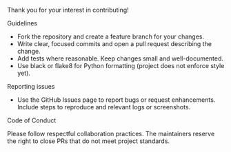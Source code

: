 Thank you for your interest in contributing!

Guidelines

- Fork the repository and create a feature branch for your changes.
- Write clear, focused commits and open a pull request describing the change.
- Add tests where reasonable. Keep changes small and well-documented.
- Use black or flake8 for Python formatting (project does not enforce style yet).

Reporting issues

- Use the GitHub Issues page to report bugs or request enhancements. Include steps to reproduce and relevant logs or screenshots.

Code of Conduct

Please follow respectful collaboration practices. The maintainers reserve the right to close PRs that do not meet project standards.
